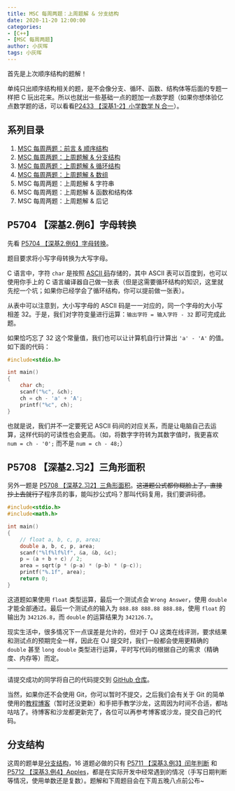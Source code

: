 ```yaml
---
title: MSC 每周两题：上周题解 & 分支结构
date: 2020-11-20 12:00:00
categories:
- [C++]
- [MSC 每周两题]
author: 小灰晖
tags: 小灰晖
---
```


首先是上次顺序结构的题解！

单纯只出顺序结构相关的题，是不会像分支、循环、函数、结构体等后面的专题一样把 C 玩出花来。所以也就出一些基础一点的题加一点数学题（如果你想体验亿点数学题的话，可以看看[P2433 【深基1-2】小学数学 N 合一](https://www.luogu.com.cn/problem/P2433)）。

<!-- More -->

## 系列目录

1. [MSC 每周两题：前言 & 顺序结构](/2020/11/13/2020-programming-of-the-week-1-preface-and-sequential/)
2. [MSC 每周两题：上周题解 & 分支结构](/2020/11/20/2020-programming-of-the-week-2-branch/)
3. [MSC 每周两题：上周题解 & 循环结构](/2020/11/27/2020-programming-of-the-week-3-loop/)
4. [MSC 每周两题：上周题解 & 数组](/2020/12/15/2020-programming-of-the-week-4-array/)
5. MSC 每周两题：上周题解 & 字符串
6. MSC 每周两题：上周题解 & 函数和结构体
7. MSC 每周两题：上周题解 & 后记

## P5704 【深基2.例6】字母转换

先看 [P5704 【深基2.例6】字母转换](https://www.luogu.com.cn/problem/P5704)。

题目要求将小写字母转换为大写字母。

C 语言中，字符 `char` 是按照 [ASCII 码](https://baike.baidu.com/item/ASCII)存储的，其中 ASCII 表可以百度到，也可以使用你手上的 C 语言编译器自己做一张表（但是这需要循环结构的知识，这里就先挖一个坑；如果你已经学会了循环结构，你可以提前做一张表）。

从表中可以注意到，大小写字母的 ASCII 码是一一对应的，同一个字母的大小写相差 32。于是，我们对字符变量进行运算：`输出字符 = 输入字符 - 32` 即可完成此题。

如果恰巧忘了 32 这个常量值，我们也可以让计算机自行计算出 `'a' - 'A'` 的值。如下面的代码：

```c
#include<stdio.h>

int main()
{
    char ch;
    scanf("%c", &ch);
    ch = ch - 'a' + 'A';
    printf("%c", ch);
}
```

也就是说，我们并不一定要死记 ASCII 码间的对应关系，而是让电脑自己去运算，这样代码的可读性也会更高。（如，将数字字符转为其数字值时，我更喜欢 `num = ch - '0';` 而不是 `num = ch - 48;`）

## P5708 【深基2.习2】三角形面积

另外一题是 [P5708 【深基2.习2】三角形面积](https://www.luogu.com.cn/problem/P5708)。~~这道题公式都你糊脸上了，直接抄上去就行了~~程序员的事，能叫抄公式吗？那叫代码复用，我们要讲码德。

```cpp
#include<stdio.h>
#include<math.h>

int main()
{
    // float a, b, c, p, area;
    double a, b, c, p, area;
    scanf("%lf%lf%lf", &a, &b, &c);
    p = (a + b + c) / 2;
    area = sqrt(p * (p-a) * (p-b) * (p-c));
    printf("%.1f", area);
    return 0;
}
```

这道题如果使用 `float` 类型运算，最后一个测试点会 `Wrong Answer`，使用 `double` 才能全部通过。最后一个测试点的输入为 `888.88 888.88 888.88`，使用 `float` 的输出为 `342126.8`，而 `double` 的运算结果为 `342126.7`。

现实生活中，很多情况下一点误差是允许的，但对于 OJ 这类在线评测，要求结果和测试点的预期完全一样，因此在 OJ 提交时，我们一般都会使用更精确的 `double` 甚至 `long double` 类型进行运算，平时写代码的根据自己的需求（精确度、内存等）而定。

---------------

请提交成功的同学将自己的代码提交到 [GitHub 仓库](https://github.com/uestc-msc/2020-members)。

当然，如果你还不会使用 Git，你可以暂时不提交，之后我们会有关于 Git 的简单使用的[教程博客](https://blog.lyh543.cn/linux/introduction-to-wsl-ubuntu-and-git/)（暂时还没更新）和手把手教学沙龙，这周因为时间不合适，都咕咕咕了。待博客和沙龙都更新完了，各位可以再参考博客或沙龙，提交自己的代码。

## 分支结构

这周的题单是[分支结构](https://www.luogu.com.cn/training/101)，16 道题必做的只有 [P5711 【深基3.例3】闰年判断](https://www.luogu.com.cn/problem/P5711) 和 [P5712 【深基3.例4】Apples](https://www.luogu.com.cn/problem/P5712)，都是在实际开发中经常遇到的情况（手写日期判断等情况，使用单数还是复数）。题解和下周题目会在下周五晚八点前公布~
